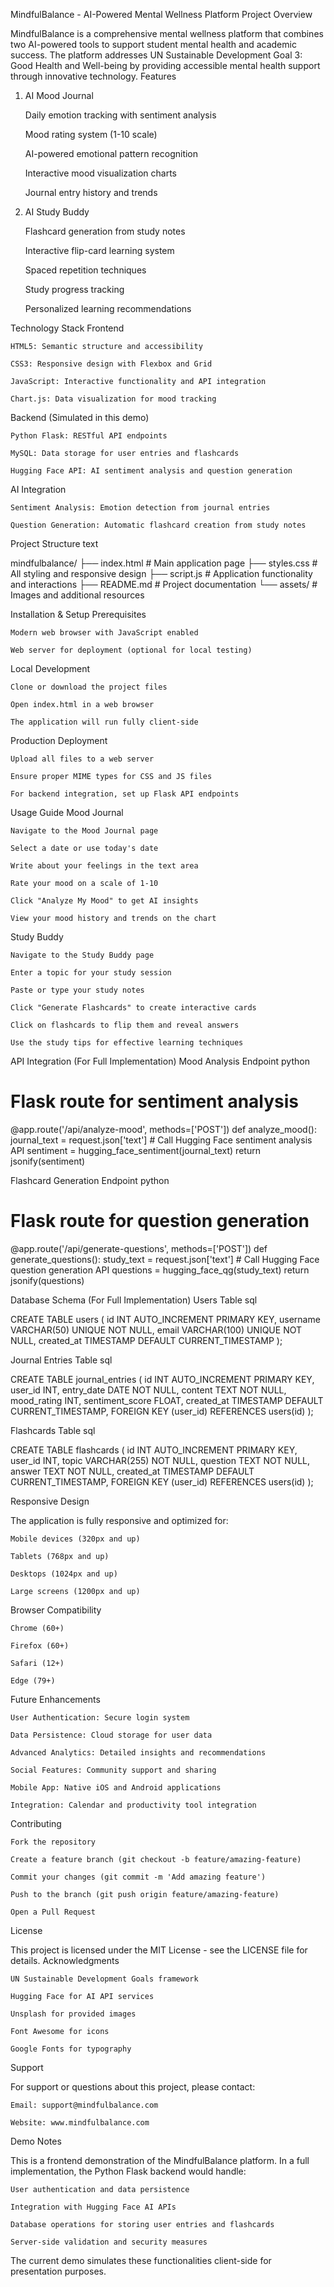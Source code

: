 MindfulBalance - AI-Powered Mental Wellness Platform
Project Overview

MindfulBalance is a comprehensive mental wellness platform that combines two AI-powered tools to support student mental health and academic success. The platform addresses UN Sustainable Development Goal 3: Good Health and Well-being by providing accessible mental health support through innovative technology.
Features
1. AI Mood Journal

    Daily emotion tracking with sentiment analysis

    Mood rating system (1-10 scale)

    AI-powered emotional pattern recognition

    Interactive mood visualization charts

    Journal entry history and trends

2. AI Study Buddy

    Flashcard generation from study notes

    Interactive flip-card learning system

    Spaced repetition techniques

    Study progress tracking

    Personalized learning recommendations

Technology Stack
Frontend

    HTML5: Semantic structure and accessibility

    CSS3: Responsive design with Flexbox and Grid

    JavaScript: Interactive functionality and API integration

    Chart.js: Data visualization for mood tracking

Backend (Simulated in this demo)

    Python Flask: RESTful API endpoints

    MySQL: Data storage for user entries and flashcards

    Hugging Face API: AI sentiment analysis and question generation

AI Integration

    Sentiment Analysis: Emotion detection from journal entries

    Question Generation: Automatic flashcard creation from study notes

Project Structure
text

mindfulbalance/
├── index.html          # Main application page
├── styles.css          # All styling and responsive design
├── script.js           # Application functionality and interactions
├── README.md           # Project documentation
└── assets/             # Images and additional resources

Installation & Setup
Prerequisites

    Modern web browser with JavaScript enabled

    Web server for deployment (optional for local testing)

Local Development

    Clone or download the project files

    Open index.html in a web browser

    The application will run fully client-side

Production Deployment

    Upload all files to a web server

    Ensure proper MIME types for CSS and JS files

    For backend integration, set up Flask API endpoints

Usage Guide
Mood Journal

    Navigate to the Mood Journal page

    Select a date or use today's date

    Write about your feelings in the text area

    Rate your mood on a scale of 1-10

    Click "Analyze My Mood" to get AI insights

    View your mood history and trends on the chart

Study Buddy

    Navigate to the Study Buddy page

    Enter a topic for your study session

    Paste or type your study notes

    Click "Generate Flashcards" to create interactive cards

    Click on flashcards to flip them and reveal answers

    Use the study tips for effective learning techniques

API Integration (For Full Implementation)
Mood Analysis Endpoint
python

# Flask route for sentiment analysis
@app.route('/api/analyze-mood', methods=['POST'])
def analyze_mood():
    journal_text = request.json['text']
    # Call Hugging Face sentiment analysis API
    sentiment = hugging_face_sentiment(journal_text)
    return jsonify(sentiment)

Flashcard Generation Endpoint
python

# Flask route for question generation
@app.route('/api/generate-questions', methods=['POST'])
def generate_questions():
    study_text = request.json['text']
    # Call Hugging Face question generation API
    questions = hugging_face_qg(study_text)
    return jsonify(questions)

Database Schema (For Full Implementation)
Users Table
sql

CREATE TABLE users (
    id INT AUTO_INCREMENT PRIMARY KEY,
    username VARCHAR(50) UNIQUE NOT NULL,
    email VARCHAR(100) UNIQUE NOT NULL,
    created_at TIMESTAMP DEFAULT CURRENT_TIMESTAMP
);

Journal Entries Table
sql

CREATE TABLE journal_entries (
    id INT AUTO_INCREMENT PRIMARY KEY,
    user_id INT,
    entry_date DATE NOT NULL,
    content TEXT NOT NULL,
    mood_rating INT,
    sentiment_score FLOAT,
    created_at TIMESTAMP DEFAULT CURRENT_TIMESTAMP,
    FOREIGN KEY (user_id) REFERENCES users(id)
);

Flashcards Table
sql

CREATE TABLE flashcards (
    id INT AUTO_INCREMENT PRIMARY KEY,
    user_id INT,
    topic VARCHAR(255) NOT NULL,
    question TEXT NOT NULL,
    answer TEXT NOT NULL,
    created_at TIMESTAMP DEFAULT CURRENT_TIMESTAMP,
    FOREIGN KEY (user_id) REFERENCES users(id)
);

Responsive Design

The application is fully responsive and optimized for:

    Mobile devices (320px and up)

    Tablets (768px and up)

    Desktops (1024px and up)

    Large screens (1200px and up)

Browser Compatibility

    Chrome (60+)

    Firefox (60+)

    Safari (12+)

    Edge (79+)

Future Enhancements

    User Authentication: Secure login system

    Data Persistence: Cloud storage for user data

    Advanced Analytics: Detailed insights and recommendations

    Social Features: Community support and sharing

    Mobile App: Native iOS and Android applications

    Integration: Calendar and productivity tool integration

Contributing

    Fork the repository

    Create a feature branch (git checkout -b feature/amazing-feature)

    Commit your changes (git commit -m 'Add amazing feature')

    Push to the branch (git push origin feature/amazing-feature)

    Open a Pull Request

License

This project is licensed under the MIT License - see the LICENSE file for details.
Acknowledgments

    UN Sustainable Development Goals framework

    Hugging Face for AI API services

    Unsplash for provided images

    Font Awesome for icons

    Google Fonts for typography

Support

For support or questions about this project, please contact:

    Email: support@mindfulbalance.com

    Website: www.mindfulbalance.com

Demo Notes

This is a frontend demonstration of the MindfulBalance platform. In a full implementation, the Python Flask backend would handle:

    User authentication and data persistence

    Integration with Hugging Face AI APIs

    Database operations for storing user entries and flashcards

    Server-side validation and security measures

The current demo simulates these functionalities client-side for presentation purposes.
